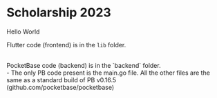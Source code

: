 # Scholarship 2023

Hello World

Flutter code (frontend) is in the `lib` folder.    
  
<br>
PocketBase code (backend) is in the `backend` folder.  <br>
  - The only PB code present is the main.go file. All the other files are the same as a standard build of PB v0.16.5 (github.com/pocketbase/pocketbase)
